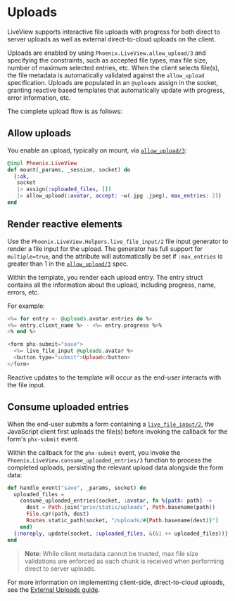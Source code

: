 # Uploads

LiveView supports interactive file uploads with progress for
both direct to server uploads as well as external
direct-to-cloud uploads on the client.

Uploads are enabled by using `Phoenix.LiveView.allow_upload/3`
and specifying the constraints, such as accepted file types,
max file size, number of maximum selected entries, etc.
When the client selects file(s), the file metadata is
automatically validated against the `allow_upload`
specification. Uploads are populated in an `@uploads` assign
in the socket, granting reactive based templates that
automatically update with progress, error information, etc.

The complete upload flow is as follows:

## Allow uploads

You enable an upload, typically on mount, via
[`allow_upload/3`](`Phoenix.LiveView.allow_upload/3`):

```elixir
@impl Phoenix.LiveView
def mount(_params, _session, socket) do
  {:ok,
   socket
   |> assign(:uploaded_files, [])
   |> allow_upload(:avatar, accept: ~w(.jpg .jpeg), max_entries: 2)}
end
```

## Render reactive elements

Use the `Phoenix.LiveView.Helpers.live_file_input/2` file
input generator to render a file input for the upload.
The generator has full support for `multiple=true`, and the
attribute will automatically be set if `:max_entries` is
greater than 1 in the [`allow_upload/3`](`Phoenix.LiveView.allow_upload/3`) spec.

Within the template, you render each upload entry. The entry
struct contains all the information about the upload,
including progress, name, errors, etc.

For example:

```elixir
<%= for entry <- @uploads.avatar.entries do %>
<%= entry.client_name %> - <%= entry.progress %>%
<% end %>

<form phx-submit="save">
  <%= live_file_input @uploads.avatar %>
  <button type="submit">Upload</button>
</form>
```

Reactive updates to the template will occur as the end-user
interacts with the file input.

## Consume uploaded entries

When the end-user submits a form containing a
[`live_file_input/2`](`Phoenix.LiveView.Helpers.live_file_input/2`),
the JavaScript client first uploads the file(s) before
invoking the callback for the form's `phx-submit` event.

Within the callback for the `phx-submit` event, you invoke
the `Phoenix.LiveView.consume_uploaded_entries/3` function
to process the completed uploads, persisting the relevant
upload data alongside the form data:

```elixir
def handle_event("save", _params, socket) do
  uploaded_files =
    consume_uploaded_entries(socket, :avatar, fn %{path: path} ->
      dest = Path.join("priv/static/uploads", Path.basename(path))
      File.cp!(path, dest)
      Routes.static_path(socket, "/uploads/#{Path.basename(dest)}")
    end)
  {:noreply, update(socket, :uploaded_files, &(&1 ++ uploaded_files))}
end
```

> **Note**: While client metadata cannot be trusted, max file
> size validations are enforced as each chunk is received
> when performing direct to server uploads.

For more information on implementing client-side,
direct-to-cloud uploads, see the [External Uploads guide](uploads-external.md).